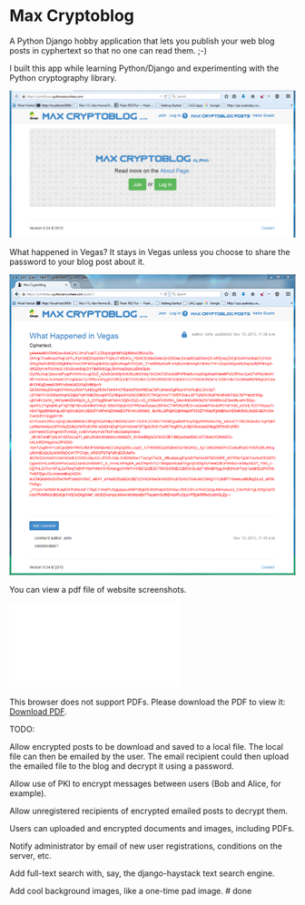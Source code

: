 # Max Cryptoblog

A Python Django hobby application that lets you publish your web blog posts in cyphertext so that no one can read them. ;-)

I built this app while learning Python/Django and experimenting with the Python cryptography library.

![maxcryptoblog screenshot](maxcryptoblog.png "Maxcryptoblog login screen")


What happened in Vegas?  It stays in Vegas unless you choose to share the password to your blog post about it.

![maxcryptoblog sample blog post](maxcryptoblog_guest_vegas.png "Maxcryptoblog sample blog post")


You can view a pdf file of website screenshots.

<object data="max_cryptoblog_screenshots 6 pages ocr.pdf" type="application/pdf" width="700px" height="700px">
    <embed src="max_cryptoblog_screenshots 6 pages ocr.pdf">
        <p>This browser does not support PDFs. Please download the PDF to view it: <a href="max_cryptoblog_screenshots 6 pages ocr.pdf">Download PDF</a>.</p>
    </embed>
</object>


TODO:

Allow encrypted posts to be download and saved to a local file.  The local file can then be emailed by the user.  The email recipient could then upload the emailed file to the blog and decrypt it using a password.

Allow use of PKI to encrypt messages between users (Bob and Alice, for example).

Allow unregistered recipients of encrypted emailed posts to decrypt them.

Users can uploaded and encrypted documents and images, including PDFs.

Notify administrator by email of new user registrations, conditions on the server, etc.

Add full-text search with, say, the django-haystack text search engine.

Add cool background images, like a one-time pad image. # done
